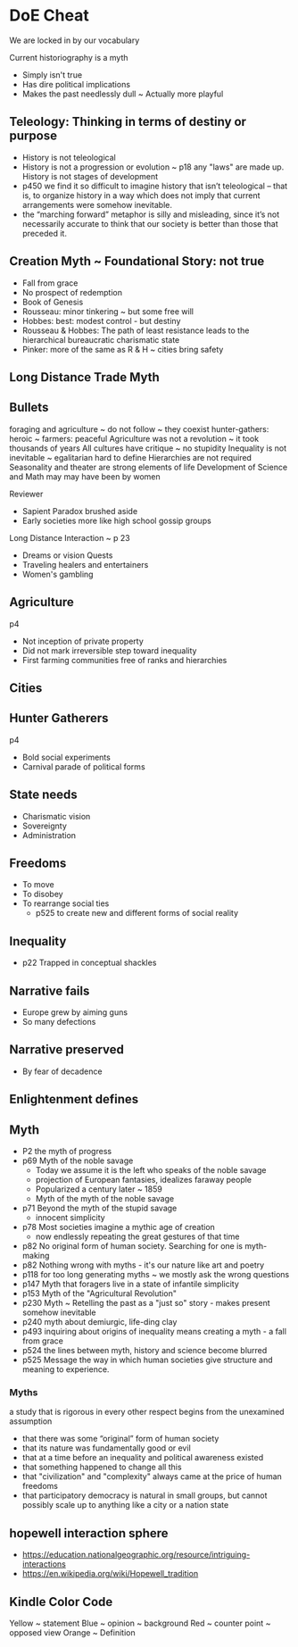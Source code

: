 # DoE Cheat

We are locked in by our vocabulary

Current historiography is a myth
* Simply isn't true
* Has dire political implications
* Makes the past needlessly dull ~ Actually more playful

## Teleology: Thinking in terms of destiny or purpose

* History is not teleological
* History is not a progression or evolution ~ p18 any "laws" are made up. History is not stages of development
* p450 we find it so difficult to imagine history that isn’t teleological – that is, to organize history in a way which does not imply that current arrangements were somehow inevitable.
* the “marching forward” metaphor is silly and misleading, since it’s not necessarily accurate to think that our society is better than those that preceded it.

## Creation Myth ~ Foundational Story: not true

* Fall from grace
* No prospect of redemption
* Book of Genesis
* Rousseau: minor tinkering ~ but some free will
* Hobbes: best: modest control - but destiny
* Rousseau & Hobbes: The path of least resistance leads to the hierarchical bureaucratic charismatic state
* Pinker: more of the same as R & H ~ cities bring safety

## Long Distance Trade Myth


## Bullets

foraging and agriculture ~ do not follow ~ they coexist
hunter-gathers: heroic ~ farmers: peaceful
Agriculture was not a revolution ~ it took thousands of years
All cultures have critique ~ no stupidity
Inequality is not inevitable ~ egalitarian hard to define
Hierarchies are not required
Seasonality and theater are strong elements of life
Development of Science and Math may may have been by women

Reviewer
* Sapient Paradox brushed aside
* Early societies more like high school gossip groups

Long Distance Interaction ~ p 23
* Dreams or vision Quests
* Traveling healers and entertainers
* Women's gambling

## Agriculture
p4
* Not inception of private property
* Did not mark irreversible step toward inequality
* First farming communities free of ranks and hierarchies

## Cities

## Hunter Gatherers
p4
* Bold social experiments
* Carnival parade of political forms

## State needs

* Charismatic vision
* Sovereignty
* Administration

## Freedoms

* To move
* To disobey
* To rearrange social ties
  * p525 to create new and different forms of social reality

## Inequality

* p22 Trapped in conceptual shackles


## Narrative fails

* Europe grew by aiming guns
* So many defections

## Narrative preserved

* By fear of decadence

## Enlightenment defines


## Myth

* P2 the myth of progress
* p69 Myth of the noble savage
  * Today we assume it is the left who speaks of the noble savage
  * projection of European fantasies, idealizes faraway people
  * Popularized a century later ~ 1859
  * Myth of the myth of the noble savage
* p71 Beyond the myth of the stupid savage
  * innocent simplicity
* p78 Most societies imagine a mythic age of creation
  * now endlessly repeating the great gestures of that time
* p82 No original form of human society. Searching for one is myth-making
* p82 Nothing wrong with myths - it's our nature like art and poetry
* p118 for too long generating myths ~ we mostly ask the wrong questions
* p147 Myth that foragers live in a state of infantile simplicity
* p153 Myth of the "Agricultural Revolution"
* p230 Myth ~ Retelling the past as a "just so" story - makes present somehow inevitable
* p240 myth about demiurgic, life-ding clay
* p493 inquiring about origins of inequality means creating a myth - a fall from grace
* p524 the lines between myth, history and science become blurred
* p525 Message the way in which human societies give structure and meaning to experience.

### Myths

a study that is rigorous in every other respect begins from the unexamined assumption
* that there was some “original” form of human society
* that its nature was fundamentally good or evil
* that at a time before an inequality and political awareness existed
* that something happened to change all this
* that "civilization" and "complexity" always came at the price of human freedoms
* that participatory democracy is natural in small groups, but cannot possibly scale up to anything like a city or a nation state


## hopewell interaction sphere

* https://education.nationalgeographic.org/resource/intriguing-interactions
* https://en.wikipedia.org/wiki/Hopewell_tradition


## Kindle Color Code

Yellow ~ statement
Blue ~ opinion ~ background
Red ~ counter point ~ opposed view
Orange ~ Definition

